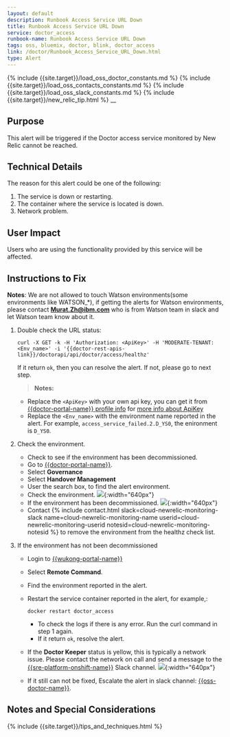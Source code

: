 ```yaml
---
layout: default
description: Runbook Access Service URL Down
title: Runbook Access Service URL Down
service: doctor_access
runbook-name: Runbook Access Service URL Down
tags: oss, bluemix, doctor, blink, doctor_access
link: /doctor/Runbook_Access_Service_URL_Down.html
type: Alert
---
```


{% include {{site.target}}/load_oss_doctor_constants.md %}
{% include {{site.target}}/load_oss_contacts_constants.md %}
{% include {{site.target}}/load_oss_slack_constants.md %}
{% include {{site.target}}/new_relic_tip.html %}
__

## Purpose

This alert will be triggered if the Doctor access service monitored by New Relic cannot be reached.

## Technical Details

The reason for this alert could be one of the following:
  1. The service is down or restarting.
  2. The container where the service is located is down.
  3. Network problem.

## User Impact

Users who are using the functionality provided by this service will be affected.

## Instructions to Fix

**Notes**:
     We are not allowed to touch Watson environments(some environments like WATSON_*), if getting the alerts for Watson environments, please contact  **Murat.Zh@ibm.com**  who is from Watson team in slack and let Watson team know about it.


1. Double check the URL status:

   ```
   curl -X GET -k -H 'Authorization: <ApiKey>' -H 'MODERATE-TENANT: <Env_name>' -i '{{doctor-rest-apis-link}}/doctorapi/api/doctor/access/healthz'
   ```
   If it return `ok`, then you can resolve the alert. If not, please go to next step.

   > **Notes:**
    * Replace the `<ApiKey>` with your own api key, you can get it from [{{doctor-portal-name}} profile info]({{doctor-portal-link}}/#/profile/info) for [more info about ApiKey]({{site.baseurl}}/docs/runbooks/doctor/Runbook_how_to_get_doctor_api_key.html)
    * Replace the `<Env_name>` with the environment name reported in the alert. For example, `access_service_failed.2.D_YS0`, the enironment is `D_YS0`.

2. Check the environment.
   - Check to see if the environment has been decommissioned.
    * Go to [{{doctor-portal-name}}]({{doctor-portal-link}}).
    * Select **Governance**
    * Select **Handover Management**
    * User the search box, to find the alert environment.
    * Check the environment.
    ![]({{site.baseurl}}/docs/runbooks/doctor/images/doctor/handover/hand_over_to_customer.png){:width="640px"}
   - If the environment has been decommissioned.
     ![]({{site.baseurl}}/docs/runbooks/doctor/images/doctor/handover/decommissioned_env.png){:width="640px"}
   - Contact {% include contact.html slack=cloud-newrelic-monitoring-slack name=cloud-newrelic-monitoring-name userid=cloud-newrelic-monitoring-userid notesid=cloud-newrelic-monitoring-notesid %} to remove the environment from the healthz check list.


3. If the environment has not been decommissioned  
   - Login to [{{wukong-portal-name}}]({{wukong-portal-link}})
   - Select **Remote Command**.
   - Find the environment reported in the alert.
   - Restart the service container reported in the alert, for example,:

      ``docker restart doctor_access``

     * To check the logs if there is any error. Run the curl command in step 1 again.
     * If it return `ok`, resolve the alert.
   - If the **Doctor Keeper** status is yellow, this is typically a network issue. Please contact the network on call and send a message to the [{{sre-platform-onshift-name}}]({{sre-platform-onshift-link}}) Slack channel.
    ![]({{site.baseurl}}/docs/runbooks/doctor/images/wukong/keeper/inactive_env.png){:width="640px"}
   - If it still can not be fixed,  Escalate the alert in slack channel: [{{oss-doctor-name}}]({{oss-doctor-link}}).


## Notes and Special Considerations

{% include {{site.target}}/tips_and_techniques.html %}

